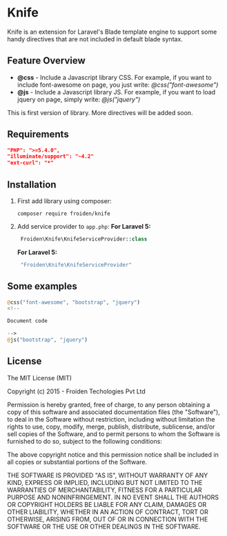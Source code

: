 # Knife

Knife is an extension for Laravel's Blade template engine to support some handy directives that are not included in default blade syntax.
## Feature Overview
- **@css** - Include a Javascript library CSS. For example, if you want to include font-awesome on page, you just write: *@css("font-awesome")*
- **@js** - Include a Javascript library JS. For example, if you want to load jquery on page, simply write: *@js("jquery")*

This is first version of library. More directives will be added soon.

## Requirements
```JSON
"PHP": ">=5.4.0",
"illuminate/support": "~4.2"
"ext-curl": "*"
```
## Installation
1. First add library using composer:
   
   `composer require froiden/knife`
2. Add service provider to `app.php`:
   **For Laravel 5:**
   ```php
    Froiden\Knife\KnifeServiceProvider::class
    ```
   **For Laravel 5:**
   ```php
    "Froiden\Knife\KnifeServiceProvider"
    ```

## Some examples
```php
@css("font-awesome", "bootstrap", "jquery")
<!--

Document code

-->
@js("bootstrap", "jquery")
```

## License
The MIT License (MIT)

Copyright (c) 2015 - Froiden Techologies Pvt Ltd

Permission is hereby granted, free of charge, to any person obtaining a copy
of this software and associated documentation files (the "Software"), to deal
in the Software without restriction, including without limitation the rights
to use, copy, modify, merge, publish, distribute, sublicense, and/or sell
copies of the Software, and to permit persons to whom the Software is
furnished to do so, subject to the following conditions:

The above copyright notice and this permission notice shall be included in
all copies or substantial portions of the Software.

THE SOFTWARE IS PROVIDED "AS IS", WITHOUT WARRANTY OF ANY KIND, EXPRESS OR
IMPLIED, INCLUDING BUT NOT LIMITED TO THE WARRANTIES OF MERCHANTABILITY,
FITNESS FOR A PARTICULAR PURPOSE AND NONINFRINGEMENT. IN NO EVENT SHALL THE
AUTHORS OR COPYRIGHT HOLDERS BE LIABLE FOR ANY CLAIM, DAMAGES OR OTHER
LIABILITY, WHETHER IN AN ACTION OF CONTRACT, TORT OR OTHERWISE, ARISING FROM,
OUT OF OR IN CONNECTION WITH THE SOFTWARE OR THE USE OR OTHER DEALINGS IN
THE SOFTWARE.